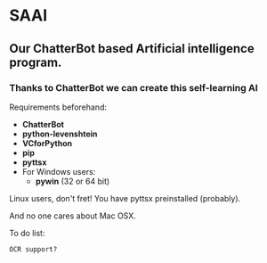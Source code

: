 # SAAI
## Our ChatterBot based Artificial intelligence program.
### Thanks to ChatterBot we can create this self-learning AI

Requirements beforehand:
- **ChatterBot**
- **python-levenshtein**
- **VCforPython**
- **pip**
- **pyttsx**
- For Windows users:
  - **pywin** (32 or 64 bit)

Linux users, don't fret! You have pyttsx preinstalled (probably).

And no one cares about Mac OSX.

To do list:

    OCR support?
